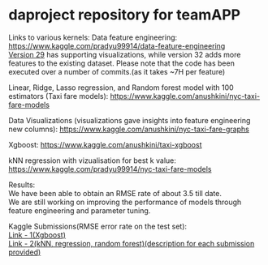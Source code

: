 # daproject repository for teamAPP

Links to various kernels:
Data feature engineering:<br>
https://www.kaggle.com/pradyu99914/data-feature-engineering<br>
<a href = "https://www.kaggle.com/pradyu99914/data-feature-engineering?scriptVersionId=21783669">Version 29</a> has supporting visualizations, while version 32 adds more features to the existing dataset.
Please note that the code has been executed over a number of commits.(as it takes ~7H per feature)

Linear, Ridge, Lasso regression, and Random forest model with 100 estimators (Taxi fare models):
https://www.kaggle.com/anushkini/nyc-taxi-fare-models 

Data Visualizations (visualizations gave insights into feature engineering new columns):
https://www.kaggle.com/anushkini/nyc-taxi-fare-graphs

Xgboost: 
https://www.kaggle.com/anushkini/taxi-xgboost

kNN regression with vizualisation for best k value:
https://www.kaggle.com/pradyu99914/nyc-taxi-fare-models

Results:<br>
We have been able to obtain an RMSE rate of about 3.5 till date.<br>
We are still working on improving the performance of models through feature engineering 
and parameter tuning.

Kaggle Submissions(RMSE error rate on the test set):<br>
<a href = "https://drive.google.com/file/d/1wVkRsGI2xxNImMdKhh1SMJp1J7MXdRRs/view?usp=sharing">Link - 1(Xgboost)</a><br>
<a href = "https://drive.google.com/file/d/1Z90VlckqNv_5gVYRxhFm5A1L9x89k3wz/view?usp=sharing">Link - 2(kNN, regression, random forest)(description for each submission provided)</a>

